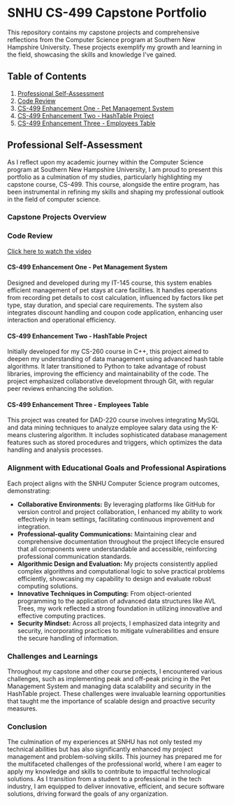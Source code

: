 # SNHU CS-499 Capstone Portfolio

This repository contains my capstone projects and comprehensive reflections from the Computer Science program at Southern New Hampshire University. These projects exemplify my growth and learning in the field, showcasing the skills and knowledge I've gained.

## Table of Contents
1. [Professional Self-Assessment](#professional-self-assessment)
2. [Code Review](#code-review)
3. [CS-499 Enhancement One - Pet Management System](#cs-499-enhancement-one---pet-management-system)
4. [CS-499 Enhancement Two - HashTable Project](#cs-499-enhancement-two---hashtable-project)
5. [CS-499 Enhancement Three - Employees Table](#cs-499-enhancement-three---employees-table)

## Professional Self-Assessment

As I reflect upon my academic journey within the Computer Science program at Southern New Hampshire University, I am proud to present this portfolio as a culmination of my studies, particularly highlighting my capstone course, CS-499. This course, alongside the entire program, has been instrumental in refining my skills and shaping my professional outlook in the field of computer science.

### Capstone Projects Overview

### Code Review

[Click here to watch the video](https://drive.google.com/file/d/1U_cUQV7B7J4AEoQmnDMB1z4U0-JKDwdz/view?usp=drive_link)

#### CS-499 Enhancement One - Pet Management System

Designed and developed during my IT-145 course, this system enables efficient management of pet stays at care facilities. It handles operations from recording pet details to cost calculation, influenced by factors like pet type, stay duration, and special care requirements. The system also integrates discount handling and coupon code application, enhancing user interaction and operational efficiency.

#### CS-499 Enhancement Two - HashTable Project

Initially developed for my CS-260 course in C++, this project aimed to deepen my understanding of data management using advanced hash table algorithms. It later transitioned to Python to take advantage of robust libraries, improving the efficiency and maintainability of the code. The project emphasized collaborative development through Git, with regular peer reviews enhancing the solution.

#### CS-499 Enhancement Three - Employees Table

This project was created for DAD-220 course involves integrating MySQL and data mining techniques to analyze employee salary data using the K-means clustering algorithm. It includes sophisticated database management features such as stored procedures and triggers, which optimizes the data handling and analysis processes.

### Alignment with Educational Goals and Professional Aspirations

Each project aligns with the SNHU Computer Science program outcomes, demonstrating:
- **Collaborative Environments:** By leveraging platforms like GitHub for version control and project collaboration, I enhanced my ability to work effectively in team settings, facilitating continuous improvement and integration.
- **Professional-quality Communications:** Maintaining clear and comprehensive documentation throughout the project lifecycle ensured that all components were understandable and accessible, reinforcing professional communication standards.
- **Algorithmic Design and Evaluation:** My projects consistently applied complex algorithms and computational logic to solve practical problems efficiently, showcasing my capability to design and evaluate robust computing solutions.
- **Innovative Techniques in Computing:** From object-oriented programming to the application of advanced data structures like AVL Trees, my work reflected a strong foundation in utilizing innovative and effective computing practices.
- **Security Mindset:** Across all projects, I emphasized data integrity and security, incorporating practices to mitigate vulnerabilities and ensure the secure handling of information.

### Challenges and Learnings

Throughout my capstone and other course projects, I encountered various challenges, such as implementing peak and off-peak pricing in the Pet Management System and managing data scalability and security in the HashTable project. These challenges were invaluable learning opportunities that taught me the importance of scalable design and proactive security measures.

### Conclusion

The culmination of my experiences at SNHU has not only tested my technical abilities but has also significantly enhanced my project management and problem-solving skills. This journey has prepared me for the multifaceted challenges of the professional world, where I am eager to apply my knowledge and skills to contribute to impactful technological solutions. As I transition from a student to a professional in the tech industry, I am equipped to deliver innovative, efficient, and secure software solutions, driving forward the goals of any organization.
